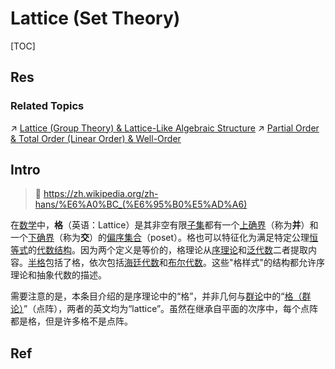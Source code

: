 # Lattice (Set Theory)

[TOC]



## Res
### Related Topics
↗ [Lattice (Group Theory) & Lattice-Like Algebraic Structure](../../../../../🧊%20Algebra/🎃%20Algebraic%20Structure%20&%20Abstract%20Algebra%20&%20Modern%20Algebra/Lattice%20(Group%20Theory)%20&%20Lattice-Like%20Algebraic%20Structure/Lattice%20(Group%20Theory)%20&%20Lattice-Like%20Algebraic%20Structure.md)
↗ [Partial Order & Total Order (Linear Order) & Well-Order](../Partial%20Order%20&%20Total%20Order%20(Linear%20Order)%20&%20Well-Order.md)



## Intro
> 🔗 https://zh.wikipedia.org/zh-hans/%E6%A0%BC_(%E6%95%B0%E5%AD%A6)

在[数学](https://zh.wikipedia.org/wiki/%E6%95%B0%E5%AD%A6 "数学")中，**格**（英语：Lattice）是其非空有限[子集](https://zh.wikipedia.org/wiki/%E5%AD%90%E9%9B%86 "子集")都有一个[上确界](https://zh.wikipedia.org/wiki/%E4%B8%8A%E7%A1%AE%E7%95%8C "上确界")（称为**并**）和一个[下确界](https://zh.wikipedia.org/wiki/%E4%B8%8B%E7%A1%AE%E7%95%8C "下确界")（称为**交**）的[偏序集合](https://zh.wikipedia.org/wiki/%E5%81%8F%E5%BA%8F%E9%9B%86%E5%90%88 "偏序集合")（poset）。格也可以特征化为满足特定公理[恒等式](https://zh.wikipedia.org/wiki/%E6%81%92%E7%AD%89%E5%BC%8F "恒等式")的[代数结构](https://zh.wikipedia.org/wiki/%E4%BB%A3%E6%95%B0%E7%BB%93%E6%9E%84 "代数结构")。因为两个定义是等价的，格理论从[序理论](https://zh.wikipedia.org/wiki/%E5%BA%8F%E7%90%86%E8%AE%BA "序理论")和[泛代数](https://zh.wikipedia.org/wiki/%E6%B3%9B%E4%BB%A3%E6%95%B0 "泛代数")二者提取内容。[半格](https://zh.wikipedia.org/wiki/%E5%8D%8A%E6%A0%BC "半格")包括了格，依次包括[海廷代数](https://zh.wikipedia.org/wiki/%E6%B5%B7%E5%BB%B7%E4%BB%A3%E6%95%B0 "海廷代数")和[布尔代数](https://zh.wikipedia.org/wiki/%E5%B8%83%E5%B0%94%E4%BB%A3%E6%95%B0 "布尔代数")。这些"格样式"的结构都允许序理论和抽象代数的描述。

需要注意的是，本条目介绍的是序理论中的“格”，并非几何与[群论](https://zh.wikipedia.org/wiki/%E7%BE%A4%E8%AE%BA "群论")中的“[格（群论）](https://zh.wikipedia.org/wiki/%E6%A0%BC%E5%AD%90 "格子")”（点阵），两者的英文均为“lattice”。虽然在继承自平面的次序中，每个点阵都是格，但是许多格不是点阵。



## Ref
[👍 南大软分课程笔记｜05 数据流分析理论]: https://blog.wohin.me/posts/nju-program-analysis-05/
